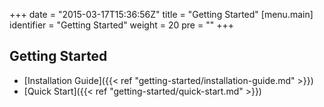 +++
date = "2015-03-17T15:36:56Z"
title = "Getting Started"
[menu.main]
  identifier = "Getting Started"
  weight = 20
  pre = "<i class='fa fa-road'></i>"
+++

## Getting Started

  * [Installation Guide]({{< ref "getting-started/installation-guide.md" >}})
  * [Quick Start]({{< ref "getting-started/quick-start.md" >}})

